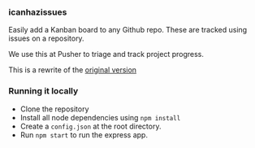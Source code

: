 ### icanhazissues

Easily add a Kanban board to any Github repo.
These are tracked using issues on a repository.

We use this at Pusher to triage and track project progress.

This is a rewrite of the [original version](https://github.com/pusher/icanhazissues)

### Running it locally

- Clone the repository
- Install all node dependencies using `npm install`
- Create a `config.json` at the root directory.
- Run `npm start` to run the express app.
